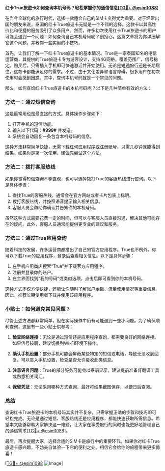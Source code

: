 **红卡True旅遊卡如何查询本机号码？轻松掌握你的通信信息[[TG💪+ @esim1088](https://t.me/s/esim1088)]**

在当今全球化的旅行时代，选择一款适合自己的SIM卡变得尤为重要。对于经常出国的朋友来说，泰国的红卡True旅遊卡无疑是一个不错的选择。这款卡以其高性价比和便捷的服务吸引了众多用户。然而，许多初次使用红卡True旅遊卡的用户可能会遇到一个问题：如何查询自己本机号码呢？别担心，这篇文章将为你详细解答这个问题，并教你一些实用的小技巧。

首先，让我们了解一下红卡True旅遊卡的基本情况。True是一家泰国知名的电信运营商，其提供的True旅遊卡专为游客设计，支持4G网络，覆盖范围广，信号稳定。购买后，只需插入手机即可快速激活并开始使用。无论是短途旅行还是长期居住，这款卡都能满足你的需求。不过，由于文化差异和语言障碍，很多用户在初次使用时会感到困惑。其中，查询本机号码就是一个常见的问题。

那么，如何查询红卡True旅遊卡的本机号码呢？以下是几种简单有效的方法：

### 方法一：通过短信查询

这是最常用也是最直接的方式。具体操作步骤如下：

1. 打开手机的短信功能。
2. 输入以下代码：**#999#** 并发送。
3. 系统会自动回复一条包含本机号码的信息。

这种方法非常简单快捷，无需下载任何应用程序或注册账号，只需几秒钟就能得到结果。如果你是第一次使用，建议先尝试这个方法。

### 方法二：拨打客服热线

如果你觉得短信查询不够直观，也可以选择拨打True的客服热线进行咨询。以下是具体步骤：

1. 查找True的客服热线，通常会在官方网站或者卡片包装上标明。
2. 拨打客服热线，并按照语音提示输入相关信息。
3. 客服人员会帮助你确认并告知你的本机号码。

虽然这种方式需要花费一定的时间，但可以与客服人员直接沟通，解决其他可能存在的疑问。此外，客服人员通常能提供更专业的建议和服务。

### 方法三：通过True应用查询

随着科技的发展，许多运营商都推出了自己的官方应用程序。True也不例外。你可以下载True的应用程序，登录后查看相关信息。以下是具体步骤：

1. 在手机应用商店搜索“True”并下载官方应用程序。
2. 注册并登录你的账户。
3. 在主界面找到“我的号码”或类似选项，点击后即可看到你的本机号码。

这种方式不仅方便快捷，还能让你随时了解账户余额、流量使用情况等重要信息。因此，推荐长期使用者下载并使用该应用程序。

### 小贴士：如何避免常见问题？

尽管上述方法都非常简单，但在实际操作中仍有可能遇到一些小问题。为了确保顺利查询，这里有一些小贴士供参考：

1. **检查网络连接**：无论是通过短信还是应用程序查询，都需要良好的网络连接。如果信号较弱，建议切换到Wi-Fi环境下操作。
   
2. **确认手机设置**：部分手机可能会屏蔽某些特定的短信或电话，导致无法收到回复。可以进入手机设置，检查是否允许接收此类信息。

3. **注意语言问题**：True的部分服务可能会以泰语显示，建议提前准备好翻译工具或熟悉相关词汇。

4. **保留凭证**：无论采用哪种方式查询，最好将结果截图保存，以便日后查阅。

### 总结

查询红卡True旅遊卡的本机号码其实并不复杂，只需掌握正确的步骤和技巧即可轻松完成。无论是通过短信、客服热线还是应用程序，都能快速获取所需信息。希望本文能够帮助大家解决这一难题，让大家在享受旅行的同时也能更好地管理自己的通信需求[[TG💪+ @esim1088](https://t.me/s/esim1088)]。

最后，再次提醒大家，选择合适的SIM卡是旅行中的重要环节。如果你对红卡True旅遊卡感兴趣，不妨亲自体验一下它的便利之处。相信它会给你的旅程带来更多惊喜！

[[TG💪+ @esim1088](https://t.me/s/esim1088) ![Image](https://i.postimg.cc/4NQfJmqS/Snipaste-2025-05-13-00-14-12.png)]